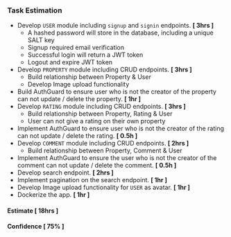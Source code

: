 ### Task Estimation
* Develop `USER` module including `signup` and `signin` endpoints. **[ 3hrs ]**
    - A hashed password will store in the database, including a unique SALT key
    - Signup required email verification
    - Successful login will return a JWT token
    - Logout and expire JWT token
* Develop `PROPERTY` module including CRUD endpoints. **[ 3hrs ]**
    - Build relationship between Property & User
    - Develop Image upload functionality
* Build AuthGuard to ensure user who is not the creator of the property can not update / delete the property. **[ 1hr ]**
* Develop `RATING` module including CRUD endpoints. **[ 3hrs ]**
    - Build relationship between Property, Rating & User
    - User can not give a rating on their own property
* Implement AuthGuard to ensure user who is not the creator of the rating can not update / delete the rating. **[ 0.5h ]**
* Develop `COMMENT` module including CRUD endpoints. **[ 2hrs ]**
    - Build relationship between Property, Comment & User
* Implement AuthGuard to ensure the user who is not the creator of the comment can not update / delete the comment. **[ 0.5h ]**
* Develop search endpoint. **[ 2hrs ]**
* Implement pagination on the search endpoint. **[ 1hr ]**
* Develop Image upload functionality for `USER` as avatar. **[ 1hr ]**
* Dockerize the app. **[ 1hr ]**

#### Estimate [ 18hrs ]
#### Confidence [ 75% ]
